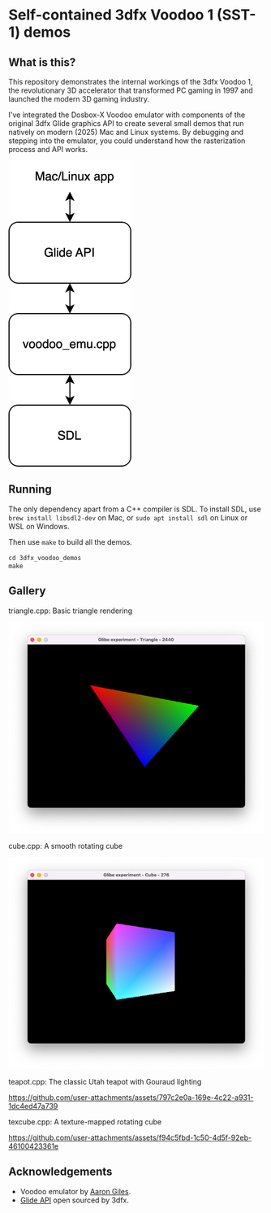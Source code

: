 # Self-contained 3dfx Voodoo 1 (SST-1) demos

## What is this?

This repository demonstrates the internal workings of the 3dfx Voodoo 1, the revolutionary 3D accelerator that transformed PC gaming in 1997 and launched the modern 3D gaming industry.

I've integrated the Dosbox-X Voodoo emulator with components of the original 3dfx Glide graphics API to create several small demos that run natively on modern (2025) Mac and Linux systems. By debugging and stepping into the emulator, you could understand how the rasterization process and API works.

![](doc/voodoo_demos.drawio.svg)

## Running

The only dependency apart from a C++ compiler is SDL. To install SDL, use `brew install libsdl2-dev` on Mac, or `sudo apt install sdl` on Linux  or WSL on Windows.

Then use `make` to build all the demos.
```
cd 3dfx_voodoo_demos
make
```

## Gallery

triangle.cpp: Basic triangle rendering

![Triangle Demo](doc/triangle.png)

cube.cpp: A smooth rotating cube

![Cube Demo](doc/cube.png)

teapot.cpp: The classic Utah teapot with Gouraud lighting

https://github.com/user-attachments/assets/797c2e0a-169e-4c22-a931-1dc4ed47a739

texcube.cpp: A texture-mapped rotating cube

https://github.com/user-attachments/assets/f94c5fbd-1c50-4d5f-92eb-46100423361e


## Acknowledgements
* Voodoo emulator by [Aaron Giles](https://aarongiles.com/programming/war-mame/).
* [Glide API](https://github.com/Danaozhong/3dfx-Glide-API) open sourced by 3dfx.
